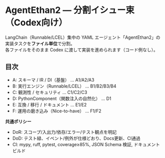 # AgentEthan2 — 分割イシュー束（Codex向け）
LangChain（Runnable/LCEL）集中の YAML エージェント「AgentEthan2」の実装タスクを**ファイル単位**で分割。  
各ファイルをそのまま Codex に渡して実装を進められます（コード例なし）。

## 目次
- A: スキーマ / IR / DI（基盤） … A1/A2/A3
- B: 実行エンジン（Runnable/LCEL） … B1/B2/B3/B4
- C: 観測性 / セキュリティ … C1/C2/C3
- D: PythonComponent（関数注入の自然化） … D1
- E: 互換 / 移行 / ドキュメント … E1/E2
- F: 運用の磨き込み（Nice-to-have） … F1/F2

**共通ポリシー**
- DoR: スコープ/入出力/依存/エラー/テスト観点を明記
- DoD: テスト緑、イベント/例外が仕様どおり、Docs更新、CI通過
- CI: mypy, ruff, pytest, coverage≥85%, JSON Schema 検証, ドキュメントビルド
